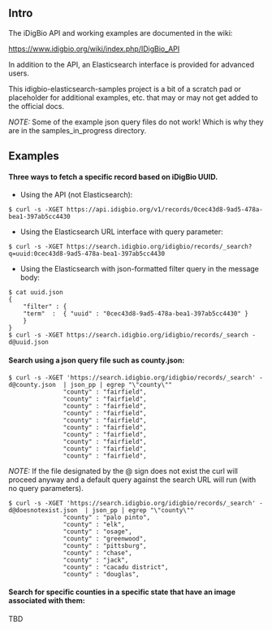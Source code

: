 ## Intro

The iDigBio API and working examples are documented in the wiki:

https://www.idigbio.org/wiki/index.php/IDigBio_API

In addition to the API, an Elasticsearch interface is provided for advanced users.

This idigbio-elasticsearch-samples project is a bit of a scratch pad or placeholder for additional examples, etc.
that may or may not get added to the official docs.

*NOTE:* Some of the example json query files do not work!  Which is why they are in the samples_in_progress directory.

## Examples

#### Three ways to fetch a specific record based on iDigBio UUID.

- Using the API (not Elasticsearch):

```
$ curl -s -XGET https://api.idigbio.org/v1/records/0cec43d8-9ad5-478a-bea1-397ab5cc4430
```

- Using the Elasticsearch URL interface with query parameter:

```
$ curl -s -XGET https://search.idigbio.org/idigbio/records/_search?q=uuid:0cec43d8-9ad5-478a-bea1-397ab5cc4430
```

- Using the Elasticsearch with json-formatted filter query in the message body:

```
$ cat uuid.json
{
    "filter" : {
    "term"  :  { "uuid" : "0cec43d8-9ad5-478a-bea1-397ab5cc4430" }
    }
}
$ curl -s -XGET https://search.idigbio.org/idigbio/records/_search -d@uuid.json
```

#### Search using a json query file such as county.json:

```
$ curl -s -XGET 'https://search.idigbio.org/idigbio/records/_search' -d@county.json  | json_pp | egrep "\"county\""
               "county" : "fairfield",
               "county" : "fairfield",
               "county" : "fairfield",
               "county" : "fairfield",
               "county" : "fairfield",
               "county" : "fairfield",
               "county" : "fairfield",
               "county" : "fairfield",
               "county" : "fairfield",
               "county" : "fairfield",
```

*NOTE:* If the file designated by the @ sign does not exist the curl will proceed anyway and a default query against
the search URL will run (with no query parameters).

```
$ curl -s -XGET 'https://search.idigbio.org/idigbio/records/_search' -d@doesnotexist.json  | json_pp | egrep "\"county\""
               "county" : "palo pinto",
               "county" : "elk",
               "county" : "osage",
               "county" : "greenwood",
               "county" : "pittsburg",
               "county" : "chase",
               "county" : "jack",
               "county" : "cacadu district",
               "county" : "douglas",

```

#### Search for specific counties in a specific state that have an image associated with them:

TBD
